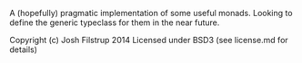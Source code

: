 A (hopefully) pragmatic implementation of some useful
monads. Looking to define the generic typeclass for them
in the near future.

Copyright (c) Josh Filstrup 2014
Licensed under BSD3 (see license.md for details)
